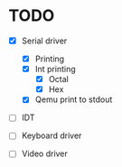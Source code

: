 # TODO

- [x] Serial driver
  - [x] Printing
  - [x] Int printing
    - [x] Octal
    - [x] Hex
  - [x] Qemu print to stdout
- [ ] IDT

- [ ] Keyboard driver
- [ ] Video driver

